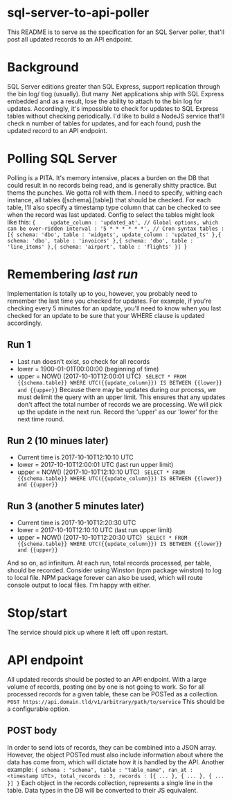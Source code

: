 # sql-server-to-api-poller
This README is to serve as the specification for an SQL Server poller,
that'll post all updated records to an API endpoint.

# Background
SQL Server editions greater than SQL Express, support replication through the bin log/ tlog (usually).
But many .Net applications ship with SQL Express embedded and as a result, lose the ability
to attach to the bin log for updates. Accordingly, it's impossible to check for updates to SQL Express
tables without checking periodically.
I'd like to build a NodeJS service that'll check n number of tables for updates, and for each found, push
the updated record to an API endpoint.

# Polling SQL Server
Polling is a PITA. It's memory intensive, places a burden on the DB that could result in no records
being read, and is generally shitty practice. But thems the punches. We gotta roll with them.
I need to specify, withing each instance, all tables ([schema].[table]) that should be checked.
For each table, I'll also specify a timestamp type column that can be checked to see when the record
was last updated.
Config to select the tables might look like this:
`{    
    update_column : 'updated_at', // Global options, which can be over-ridden
    interval : '5 * * * * * *', // Cron syntax
    tables : [{
        schema: 'dbo',
        table : 'widgets',
        update_column : 'updated_ts'
    },{
        schema: 'dbo',
        table : 'invoices'
    },{
        schema: 'dbo',
        table : 'line_items'
    },{
        schema: 'airport',
        table : 'flights'
    }]
}`

# Remembering _last run_
Implementation is totally up to you, however, you probably need to remember the last time you checked
for updates. For example, if you're checking every 5 minutes for an update, you'll need to know when you
last checked for an update to be sure that your WHERE clause is updated accordingly.

## Run 1
* Last run doesn't exist, so check for all records
* lower = 1900-01-01T00:00:00 (beginning of time)
* upper = NOW() (2017-10-10T12:00:01 UTC)
` SELECT * FROM {{schema.table}} WHERE UTC({{update_column}}) IS BETWEEN {{lower}} and {{upper}}`
Because there may be updates during our process, we must delimit the query with an upper limit.
This ensures that any updates don't affect the total number of records we are processing.
We will pick up the update in the next run.
Record the 'upper' as our 'lower' for the next time round.

## Run 2 (10 minues later)
* Current time is 2017-10-10T12:10:10 UTC
* lower = 2017-10-10T12:00:01 UTC (last run upper limit)
* upper = NOW() (2017-10-10T12:10:10 UTC)
` SELECT * FROM {{schema.table}} WHERE UTC({{update_column}}) IS BETWEEN {{lower}} and {{upper}}`

## Run 3 (another 5 minutes later)
* Current time is 2017-10-10T12:20:30 UTC
* lower = 2017-10-10T12:10:10 UTC (last run upper limit)
* upper = NOW() (2017-10-10T12:20:30 UTC)
` SELECT * FROM {{schema.table}} WHERE UTC({{update_column}}) IS BETWEEN {{lower}} and {{upper}}`

And so on, ad infinitum. At each run, total records processed, per table, should be recorded. Consider
using Winston (npm package winston) to log to local file. NPM package forever can also be used, which 
will route console output to local files. I'm happy with either.

# Stop/start
The service should pick up where it left off upon restart.

# API endpoint
All updated records should be posted to an API endpoint. With a large volume of records, posting
one by one is not going to work. So for all processed records for a given table, these can be POSTed
as a collection.
`POST https://api.domain.tld/v1/arbitrary/path/to/service`
This should be a configurable option.

## POST body
In order to send lots of records, they can be combined into a JSON array. However, the object POSTed
must also include information about where the data has come from, which will dictate how it is handled
by the API. Another example:
`{
    schema : "schema",
    table : "table_name",
    ran_at : <timestamp UTC>,
    total_records : 3,
    records : [{ ... }, { ... }, { ... }]
}`
Each object in the records collection, represents a single line in the table. Data types in the DB
will be converted to their JS equivalent. 